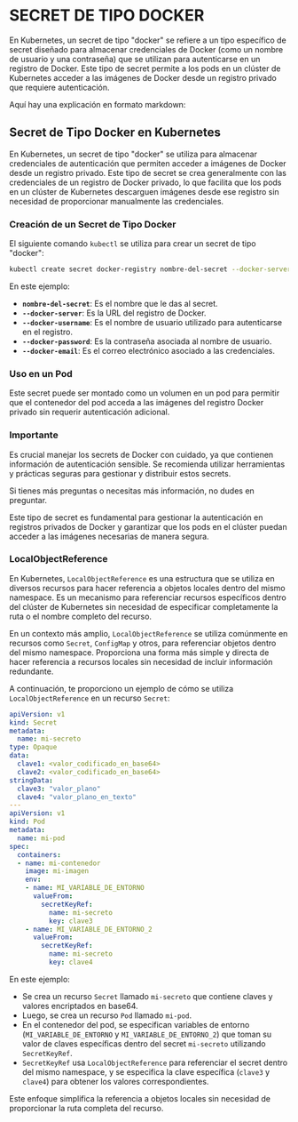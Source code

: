 # SECRET DE TIPO DOCKER

En Kubernetes, un secret de tipo "docker" se refiere a un tipo específico de secret diseñado para almacenar credenciales de Docker (como un nombre de usuario y una contraseña) que se utilizan para autenticarse en un registro de Docker. Este tipo de secret permite a los pods en un clúster de Kubernetes acceder a las imágenes de Docker desde un registro privado que requiere autenticación.

Aquí hay una explicación en formato markdown:

## Secret de Tipo Docker en Kubernetes

En Kubernetes, un secret de tipo "docker" se utiliza para almacenar credenciales de autenticación que permiten acceder a imágenes de Docker desde un registro privado. Este tipo de secret se crea generalmente con las credenciales de un registro de Docker privado, lo que facilita que los pods en un clúster de Kubernetes descarguen imágenes desde ese registro sin necesidad de proporcionar manualmente las credenciales.

### Creación de un Secret de Tipo Docker

El siguiente comando `kubectl` se utiliza para crear un secret de tipo "docker":

```bash
kubectl create secret docker-registry nombre-del-secret --docker-server=REGISTRO_DOCKER --docker-username=USUARIO --docker-password=CONTRASEÑA --docker-email=CORREO_ELECTRONICO
```

En este ejemplo:

- **`nombre-del-secret`**: Es el nombre que le das al secret.
- **`--docker-server`**: Es la URL del registro de Docker.
- **`--docker-username`**: Es el nombre de usuario utilizado para autenticarse en el registro.
- **`--docker-password`**: Es la contraseña asociada al nombre de usuario.
- **`--docker-email`**: Es el correo electrónico asociado a las credenciales.

### Uso en un Pod

Este secret puede ser montado como un volumen en un pod para permitir que el contenedor del pod acceda a las imágenes del registro Docker privado sin requerir autenticación adicional.

### Importante

Es crucial manejar los secrets de Docker con cuidado, ya que contienen información de autenticación sensible. Se recomienda utilizar herramientas y prácticas seguras para gestionar y distribuir estos secrets.

Si tienes más preguntas o necesitas más información, no dudes en preguntar.

Este tipo de secret es fundamental para gestionar la autenticación en registros privados de Docker y garantizar que los pods en el clúster puedan acceder a las imágenes necesarias de manera segura.

### LocalObjectReference

En Kubernetes, `LocalObjectReference` es una estructura que se utiliza en diversos recursos para hacer referencia a objetos locales dentro del mismo namespace. Es un mecanismo para referenciar recursos específicos dentro del clúster de Kubernetes sin necesidad de especificar completamente la ruta o el nombre completo del recurso.

En un contexto más amplio, `LocalObjectReference` se utiliza comúnmente en recursos como `Secret`, `ConfigMap` y otros, para referenciar objetos dentro del mismo namespace. Proporciona una forma más simple y directa de hacer referencia a recursos locales sin necesidad de incluir información redundante.

A continuación, te proporciono un ejemplo de cómo se utiliza `LocalObjectReference` en un recurso `Secret`:

```yaml
apiVersion: v1
kind: Secret
metadata:
  name: mi-secreto
type: Opaque
data:
  clave1: <valor_codificado_en_base64>
  clave2: <valor_codificado_en_base64>
stringData:
  clave3: "valor_plano"
  clave4: "valor_plano_en_texto"
---
apiVersion: v1
kind: Pod
metadata:
  name: mi-pod
spec:
  containers:
  - name: mi-contenedor
    image: mi-imagen
    env:
    - name: MI_VARIABLE_DE_ENTORNO
      valueFrom:
        secretKeyRef:
          name: mi-secreto
          key: clave3
    - name: MI_VARIABLE_DE_ENTORNO_2
      valueFrom:
        secretKeyRef:
          name: mi-secreto
          key: clave4
```

En este ejemplo:

- Se crea un recurso `Secret` llamado `mi-secreto` que contiene claves y valores encriptados en base64.
- Luego, se crea un recurso `Pod` llamado `mi-pod`.
- En el contenedor del pod, se especifican variables de entorno (`MI_VARIABLE_DE_ENTORNO` y `MI_VARIABLE_DE_ENTORNO_2`) que toman su valor de claves específicas dentro del secret `mi-secreto` utilizando `SecretKeyRef`.
- `SecretKeyRef` usa `LocalObjectReference` para referenciar el secret dentro del mismo namespace, y se especifica la clave específica (`clave3` y `clave4`) para obtener los valores correspondientes.

Este enfoque simplifica la referencia a objetos locales sin necesidad de proporcionar la ruta completa del recurso.
